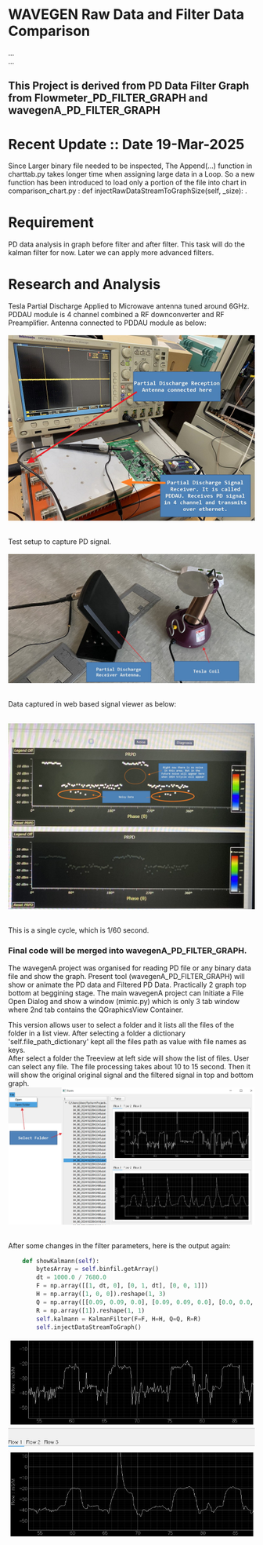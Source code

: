 # WAVEGEN Raw Data and Filter Data Comparison

... <br>
... <br>

## This Project is derived from PD Data Filter Graph from Flowmeter_PD_FILTER_GRAPH and wavegenA_PD_FILTER_GRAPH <br>

# Recent Update :: Date 19-Mar-2025
Since Larger binary file needed to be inspected, The Append(...) function in charttab.py takes longer time when 
assigning large data in a Loop. So a new function has been introduced to load only a portion of the file into 
chart in comparison_chart.py : def injectRawDataStreamToGraphSize(self, _size): .

# Requirement
PD data analysis in graph before filter and after filter. 
This task will do the kalman filter for now. Later we can apply more advanced filters.

# Research and Analysis
Tesla Partial Discharge Applied to Microwave antenna tuned around 6GHz.
PDDAU module is 4 channel combined a RF downconverter and RF Preamplifier.
Antenna connected to PDDAU module as below: <br> <br>
<img alt="NO IMAGE" src="img/img052.jpg"><br><br>

Test setup to capture PD signal. <br><br>
<img alt="NO IMAGE" src="img/img053.jpg"><br><br>

Data captured in web based signal viewer as below: <br><br>

<img alt="NO IMAGE" src="img/img054.jpg"><br><br>

This is a single cycle, which is 1/60 second. 


### Final code will be merged into wavegenA_PD_FILTER_GRAPH. <br>
The wavegenA project was organised for reading PD file or any binary data file and show 
the graph. Present tool (wavegenA_PD_FILTER_GRAPH) will show or animate the PD data and 
Filtered PD Data. Practically 2 graph top bottom at beggining stage. The main wavegenA 
project can Initiate a File Open Dialog and show a window (mimic.py) which is only 3 tab 
window where 2nd tab contains the QGraphicsView Container. <br>

This version allows user to select a folder and it lists all the files of the folder in a 
list view. After selecting a folder a dictionary 'self.file_path_dictionary' kept all the files 
path as value with file names as keys. 
<br>
After select a folder the Treeview at left side will show the list of files. User can select 
any file. The file processing takes about 10 to 15 second. Then it will show the original original 
signal and the filtered signal in top and bottom graph. <br>
<img alt="NO IMAGE" src="img/img051.jpg"><br><br>

After some changes in the filter parameters, here is the output again:
```Python
    def showKalmann(self):
        bytesArray = self.binfil.getArray()
        dt = 1000.0 / 7680.0
        F = np.array([[1, dt, 0], [0, 1, dt], [0, 0, 1]])
        H = np.array([1, 0, 0]).reshape(1, 3)
        Q = np.array([[0.09, 0.09, 0.0], [0.09, 0.09, 0.0], [0.0, 0.0, 0.0]])
        R = np.array([1]).reshape(1, 1)
        self.kalmann = KalmanFilter(F=F, H=H, Q=Q, R=R)
        self.injectDataStreamToGraph()
```
<img alt="NO IMAGE" src="img/img055.jpg"><br><br>


```Python
```
